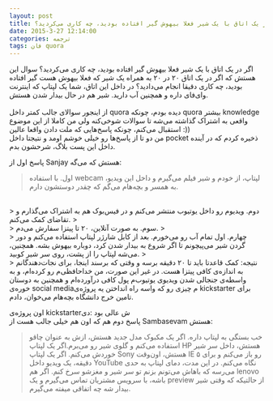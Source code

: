 ```yaml
---
layout: post
title: اگر در یک اتاق با یک شیر فعلا بیهوش گیر افتاده بودید، چه کاری می‌کردید؟
date: 2015-3-27 12:14:00
categories: ترجمه
tags: فان quora
---
```

اگر در یک اتاق با یک شیر فعلا بیهوش گیر افتاده بودید، چه کاری می‌کردید؟
سوال این هستش که اگر در یک اتاق ۲۰ در ۲۰ به همراه یک شیر که فعلا بیهوش هست گیر افتاده بودید، چه کاری دقیقا انجام می‌دادید؟ در داخل این اتاق، شما یک لپتاپ که اینترنت وای‌فای داره و همچنین آب دارید. شیر هم در حال بیدار شدن هستش.
<br><br>
از اینجور سوالای جالب کمتر داخل quora دیده بودم، چونکه quora بیشتر knowledge واقعی به اشتراک گذاشته می‌شه تا سوالات شوخی‌کنه ولی من کاملا از این موضوع استقبال می‌کنم، چونکه پاسخ‌هایی که ملت دادن واقعا عالین :))<br>
من دو تا از پاسخ‌ها رو خیلی خوشم اومد و نتیجتا داخل pocket ذخیره کردم که در آینده داخل این پست بلاگ، شرحشون بدم.

پاسخ اول از Sanjay هستش که می‌گه:

> اول. با استفاده webcam لپتاپ، از خودم و شیر فیلم می‌گیرم و داخل این ویدیو، به همسر و بچه‌هام می‌گم که چقدر دوستشون دارم. 
<br>
> دوم. ویدیوم رو داخل یوتیوب منتشر می‌کنم و در فیس‌بوک هم به اشتراک می‌گذارم و تقاضای کمک می‌کنم.
> <br>
> سوم. به صورت آنلاین، ۲۰ تا پیتزا سفارش می‌دم.
> <br>
> چهارم. اول تمام آب رو می‌خورم. بعد از کابل شارژر لپتاپ استفاده می‌کنم و دور گردن شیر می‌پیچونم تا اگر شروع به بیدار شدن کرد، دوباره بیهوش بشه. همچنین، می‌شه لپتاپ را از پشت، روی سر شیر کوبید.
> <br>
> نتیجه: کمک قاعدتا باید تا ۲۰ دقیقه برسه و وقتی که برسند اینجا، برای نجات‌دهندگانم به اندازه‌ی کافی پیتزا هست. در غیر این صورت، من خداحافظی‌م رو کرده‌ام، و به واسطه‌ی جنجالی شدن ویدیوی یوتیوب‌م پول کافی درآورده‌ام و همچنین به دوستان خوره‌ی social mediaم چیزی رو که واسه راه انداختن یه پروژه‌ی kickstarter برای تامین خرج دانشگاه بچه‌هام می‌خوان، دادم.

اون پروژه‌ی kickstarterش عالی بود :دی
<br>
پاسخ دوم هم که اون هم خیلی جالب هست از Sambasevam هستش:
<br>
> خب بستگی به لپتاپ داره. اگر یک مکبوک مدل جدید هستش، ازش به عنوان چاقو استفاده می‌کنم و گلوی شیر رو می‌برم.اگر یک لپتاپ HP هستش، داخل سر شیر خوردش می‌کنم. اگر یک لپتاپ Sony هستش، اون‌وقت IE رو باز می‌کنم و برای ۵ دقیقه، یک ویدیو داخل YouTube نگاه می‌کنم. در این مدت، دمای لپتاپ به حدی می‌رسه که باهاش می‌تونم بزنم تو سر شیر و مغزشو سرخ کنم. اگر هم lenovo باشه، با سرویس مشتریان تماس می‌گیرم و یک preview از حالتیکه که وقتی شیر بیدار شه چه اتفاقی میفته می‌گیرم.
<br>
